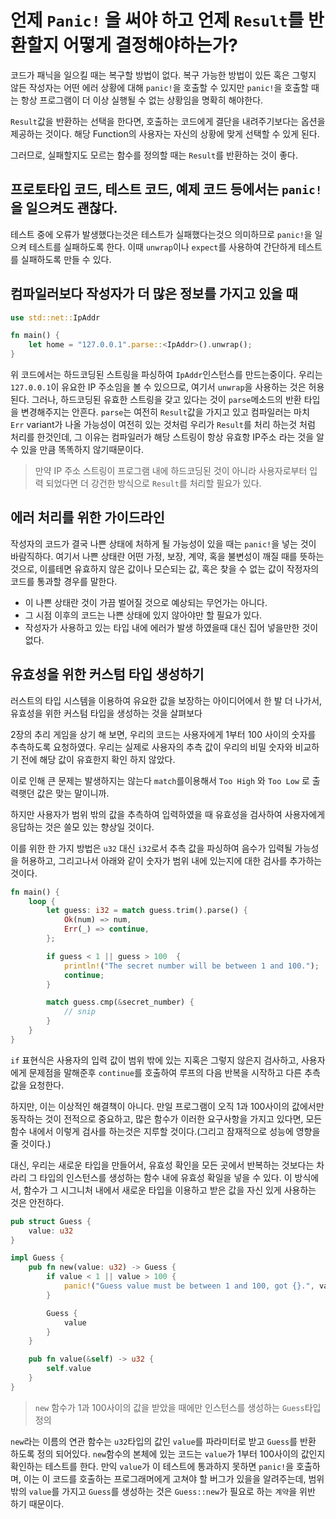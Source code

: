 # 언제 `Panic!` 을 써야 하고 언제 `Result`를 반환할지 어떻게 결정해야하는가?

코드가 패닉을 일으킬 때는 복구할 방법이 없다.
복구 가능한 방법이 있든 혹은 그렇지 않든 작성자는 어떤 에러 상황에 대해 `panic!`을 호출할 수 있지만 `panic!`을 호출할 때는 항상 프로그램이 더 이상 실행될 수 없는 상황임을 명확히 해야한다.

`Result`값을 반환하는 선택을 한다면, 호출하는 코드에게 결단을 내려주기보다는 옵션을 제공하는 것이다.
해당 Function의 사용자는 자신의 상황에 맞게 선택할 수 있게 된다.

그러므로, 실패할지도 모르는 함수를 정의할 때는 `Result`를 반환하는 것이 좋다.

## 프로토타입 코드, 테스트 코드, 예제 코드 등에서는 `panic!`을 일으켜도 괜찮다.

테스트 중에 오류가 발생했다는것은 테스트가 실패했다는것으 의미하므로 `panic!`을 일으켜 테스트를 실패하도록 한다.
이때 `unwrap`이나 `expect`를 사용하여 간단하게 테스트를 실패하도록 만들 수 있다.

## 컴파일러보다 작성자가 더 많은 정보를 가지고 있을 때

```rust
use std::net::IpAddr

fn main() {
    let home = "127.0.0.1".parse::<IpAddr>().unwrap();
}
```

위 코드에서는 하드코딩된 스트링을 파싱하여 `IpAddr`인스턴스를 만드는중이다.
우리는 `127.0.0.1`이 유요한 IP 주소임을 볼 수 있으므로, 여기서 `unwrap`을 사용하는 것은 허용된다.
그러나, 하드코딩된 유효한 스트링을 갖고 있다는 것이 `parse`메소드의 반환 타입을 변경해주지는 안흔다.
`parse`는 여전히 `Result`값을 가지고 있고 컴파일러는 마치 `Err` variant가 나올 가능성이 여전히 있는 것처럼
우리가 `Result`를 처리 하는것 처럼 처리를 한것인데, 그 이유는 컴파일러가 해당 스트링이 항상 유효항 IP주소 라는 것을 알 수 있을 만큼 똑똑하지 않기때문이다.

> 만약 IP 주소 스트링이 프로그램 내에 하드코딩된 것이 아니라 사용자로부터 입력 되었다면 더 강건한 방식으로 `Result`를 처리할 필요가 있다.

## 에러 처리를 위한 가이드라인

작성자의 코드가 결국 나쁜 상태에 처하게 될 가능성이 있을 때는 `panic!`을 넣는 것이 바람직하다. 여기서 나쁜 상태란 어떤 가정, 보장, 계약, 혹을 불변성이 깨질 때를 뜻하는 것으로, 이를테면 유효하지 않은 값이나 모슨되는 값, 혹은 찾을 수 없는 값이 작정자의 코드를 통과할 경우를 말한다.

- 이 나쁜 상태란 것이 가끔 벌어질 것으로 예상되는 무언가는 아니다.
- 그 시점 이후의 코드는 나쁜 상태에 있지 않아야만 할 필요가 있다.
- 작성자가 사용하고 있는 타입 내에 에러가 발생 하였을때 대신 집어 넣을만한 것이 없다.

## 유효성을 위한 커스텀 타입 생성하기

러스트의 타입 시스템을 이용하여 유요한 값을 보장하는 아이디어에서 한 발 더 나가서, 유효성을 위한 커스텀 타입을 생성하는 것을 살펴보다

2장의 추리 게임을 상기 해 보면, 우리의 코드는 사용자에게 1부터 100 사이의 숫자를 추측하도록 요청하였다. 우리는 실제로 사용자의 추측 값이 우리의 비밀 숫자와 비교하기 전에 해당 값이 유효한지 확인 하지 않았다.

이로 인해 큰 문제는 발생하지는 않는다 `match`를이용해서 `Too High` 와 `Too Low` 로 출력햇던 값은 맞는 말이니까.

하지만 사용자가 범위 밖의 값을 추측하여 입력하였을 때 유효성을 검사하여 사용자에게 응답하는 것은 쓸모 있는 향상일 것이다.

이를 위한 한 가지 방법은 `u32` 대신 `i32`로서 추측 값을 파싱하여 음수가 입력될 가능성을 허용하고, 그리고나서 아래와 같이 숫자가 범위 내에 있는지에 대한 검사를 추가하는 것이다.

```rust
fn main() {
    loop {
        let guess: i32 = match guess.trim().parse() {
            Ok(num) => num,
            Err(_) => continue,
        };

        if guess < 1 || guess > 100  {
            println!("The secret number will be between 1 and 100.");
            continue;
        }

        match guess.cmp(&secret_number) {
            // snip
        }
    }
}
```

`if` 표현식은 사용자의 입력 값이 범위 밖에 있는 지혹은 그렇지 않은지 검사하고, 사용자에게 문제점을 말해준후 `continue`를 호출하여 루프의 다음 반복을 시작하고 다른 추측값을 요청한다.

하지만, 이는 이상적인 해결책이 아니다. 만일 프로그램이 오직 1과 100사이의 값에서만 동작하는 것이 전적으로 중요하고, 많은 함수가 이러한 요구사항을 가지고 있다면, 모든 함수 내에서 이렇게 검사를 하는것은 지루할 것이다.(그리고 잠재적으로 성능에 영향을 줄 것이다.)

대신, 우리는 새로운 타입을 만들어서, 유효성 확인을 모든 곳에서 반복하는 것보다는 차라리 그 타입의 인스턴스를 생성하는 함수 내에 유효성 확일을 넣을 수 있다. 이 방식에서, 함수가 그 시그니처 내에서 새로운 타입을 이용하고 받은 값을 자신 있게 사용하는 것은 안전하다.

```rust
pub struct Guess {
    value: u32
}

impl Guess {
    pub fn new(value: u32) -> Guess {
        if value < 1 || value > 100 {
            panic!("Guess value must be between 1 and 100, got {}.", value);
        }

        Guess {
            value
        }
    }

    pub fn value(&self) -> u32 {
        self.value
    }
}
```

> `new` 함수가 1과 100사이의 값을 받았을 때에만 인스턴스를 생성하는 `Guess`타입 정의

`new`라는 이름의 연관 함수는 `u32`타입의 값인 `value`를 파라미터로 받고 `Guess`를 반환 하도록 정의 되어있다. `new`함수의 본체에 있는 코드는 `value`가 1부터 100사이의 값인지 확인하는 테스트를 한다. 만익 `value`가 이 테스트에 통과하지 못하면 `panic!`을 호출하며, 이는 이 코드를 호출하는 프로그래머에게 고쳐야 할 버그가 있을을 알려주는데, 범위 밖의 `value`를 가지고 `Guess`를 생성하는 것은 `Guess::new`가 필요로 하는 `계약`을 위반 하기 때문이다.
